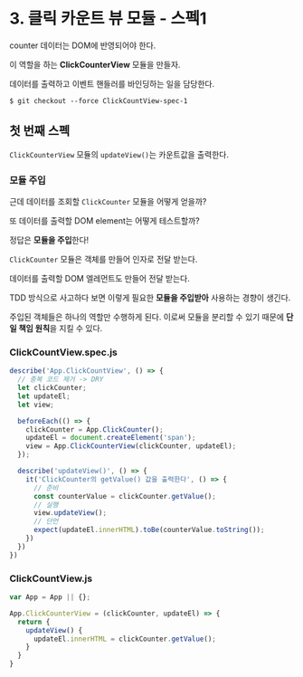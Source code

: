 # 3. 클릭 카운트 뷰 모듈 - 스펙1

counter 데이터는 DOM에 반영되어야 한다.

이 역할을 하는 **ClickCounterView** 모듈을 만들자.

데이터를 출력하고 이벤트 핸들러를 바인딩하는 일을 담당한다.

```
$ git checkout --force ClickCountView-spec-1
```

## 첫 번째 스펙

`ClickCounterView` 모듈의 `updateView()`는 카운트값을 출력한다.

### 모듈 주입

근데 데이터를 조회할 `ClickCounter` 모듈을 어떻게 얻을까?

또 데이터를 출력할 DOM element는 어떻게 테스트할까?

정답은 **모듈을 주입**한다!

`ClickCounter` 모듈은 객체를 만들어 인자로 전달 받는다.

데이터를 출력할 DOM 엘레먼트도 만들어 전달 받는다.

TDD 방식으로 사고하다 보면 이렇게 필요한 **모듈을 주입받아** 사용하는 경향이 생긴다.

주입된 객체들은 하나의 역할만 수행하게 된다. 이로써 모듈을 분리할 수 있기 때문에 **단일 책임 원칙**을 지킬 수 있다.

### ClickCountView.spec.js

```js
describe('App.ClickCountView', () => {
  // 중복 코드 제거 -> DRY
  let clickCounter;
  let updateEl;
  let view;

  beforeEach(() => {
    clickCounter = App.ClickCounter();
    updateEl = document.createElement('span');
    view = App.ClickCounterView(clickCounter, updateEl);
  });

  describe('updateView()', () => {
    it('ClickCounter의 getValue() 값을 출력한다', () => {
      // 준비
      const counterValue = clickCounter.getValue();
      // 실행
      view.updateView(); 
      // 단언
      expect(updateEl.innerHTML).toBe(counterValue.toString()); 
    })
  })
})
```

### ClickCountView.js

```js
var App = App || {};

App.ClickCounterView = (clickCounter, updateEl) => {
  return {
    updateView() {
      updateEl.innerHTML = clickCounter.getValue();
    }
  }
}
```